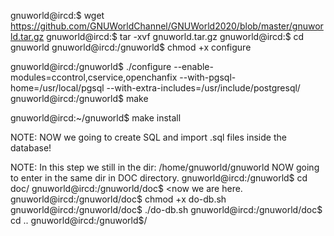 gnuworld@ircd:$ wget https://github.com/GNUWorldChannel/GNUWorld2020/blob/master/gnuworld.tar.gz gnuworld@ircd:$ tar -xvf gnuworld.tar.gz gnuworld@ircd:$ cd gnuworld gnuworld@ircd:/gnuworld$ chmod +x configure

gnuworld@ircd:/gnuworld$ ./configure --enable-modules=ccontrol,cservice,openchanfix --with-pgsql-home=/usr/local/pgsql --with-extra-includes=/usr/include/postgresql/ gnuworld@ircd:/gnuworld$ make

gnuworld@ircd:~/gnuworld$ make install

 NOTE: NOW we going to create SQL and import .sql files inside the database!

 NOTE: In this step we still in the dir: /home/gnuworld/gnuworld NOW going to enter in the same dir in DOC directory.
gnuworld@ircd:/gnuworld$ cd doc/ gnuworld@ircd:/gnuworld/doc$ <now we are here. gnuworld@ircd:/gnuworld/doc$ chmod +x do-db.sh gnuworld@ircd:/gnuworld/doc$ ./do-db.sh gnuworld@ircd:/gnuworld/doc$ cd .. gnuworld@ircd:/gnuworld$/
